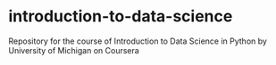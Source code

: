 # introduction-to-data-science
Repository for the course of Introduction to Data Science in Python by University of Michigan on Coursera
